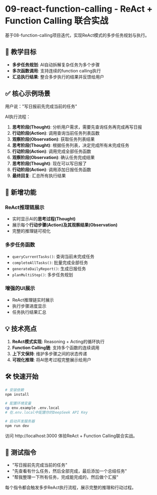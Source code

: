 # 09-react-function-calling - ReAct + Function Calling 联合实战

基于08-function-calling项目迭代，实现ReAct模式的多步任务规划与执行。

## 🎯 教学目标

- **多步任务规划**: AI自动拆解复杂任务为多个步骤
- **多次函数调用**: 支持连续的function calling执行
- **汇总执行结果**: 整合多步执行的结果并反馈给用户

## ✅ 核心示例场景

用户说："写日报前先完成当前的任务"

AI执行流程：
1. **思考阶段(Thought)**: 分析用户需求，需要先查询任务再完成再写日报
2. **行动阶段(Action)**: 调用查询当前任务列表函数
3. **观察阶段(Observation)**: 获取任务列表结果
4. **思考阶段(Thought)**: 根据任务列表，决定完成所有未完成任务
5. **行动阶段(Action)**: 调用完成全部任务函数
6. **观察阶段(Observation)**: 确认任务完成结果
7. **思考阶段(Thought)**: 现在可以写日报了
8. **行动阶段(Action)**: 调用添加日报任务函数
9. **最终回复**: 汇总所有执行结果

## 🚀 新增功能

### ReAct推理链展示
- 实时显示AI的**思考过程(Thought)**
- 展示每个**行动步骤(Action)**及其**观察结果(Observation)**
- 完整的推理链可视化

### 多步任务函数
- `queryCurrentTasks()`: 查询当前未完成任务
- `completeAllTasks()`: 批量完成全部任务
- `generateDailyReport()`: 生成日报任务
- `planMultiStep()`: 多步任务规划

### 增强的UI展示
- ReAct推理链实时展示
- 执行步骤进度显示
- 任务执行结果汇总

## 💡 技术亮点

1. **ReAct模式实现**: Reasoning + Acting的循环执行
2. **Function Calling链**: 支持多个函数的连续调用
3. **上下文保持**: 维护多步骤之间的状态传递
4. **可视化推理**: 将AI思考过程完整展示给用户

## 🛠️ 快速开始

```bash
# 安装依赖
npm install

# 配置环境变量
cp env.example .env.local
# 在.env.local中配置你的DeepSeek API Key

# 启动开发服务器
npm run dev
```

访问 http://localhost:3000 体验ReAct + Function Calling联合实战。

## 📝 测试指令

- "写日报前先完成当前的任务"
- "先查看有什么任务，然后全部完成，最后添加一个总结任务"
- "帮我整理一下所有任务，完成能完成的，然后做个汇报"

每个指令都会触发多步ReAct执行流程，展示完整的推理和行动过程。
